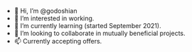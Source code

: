 - 👋 Hi, I’m @godoshian
- 👀 I’m interested in working.
- 🌱 I’m currently learning (started September 2021).
- 💞️ I’m looking to collaborate in mutually beneficial projects.
- 📫 Currently accepting offers.

<!---
godoshian/godoshian is a ✨ special ✨ repository because its `README.md` (this file) appears on your GitHub profile.
You can click the Preview link to take a look at your changes.
--->
